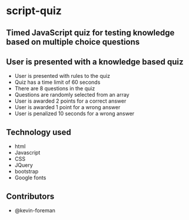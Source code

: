 # script-quiz

## Timed JavaScript quiz for testing knowledge based on multiple choice questions

## User is presented with a knowledge based quiz
* User is presented with rules to the quiz
* Quiz has a time limit of 60 seconds
* There are 8 questions in the quiz
* Questions are randomly selected from an array
* User is awarded 2 points for a correct answer
* User is awarded 1 point for a wrong answer
* User is penalized 10 seconds for a wrong answer

## Technology used
* html
* Javascript
* CSS
* JQuery
* bootstrap
* Google fonts

## Contributors
* @kevin-foreman
